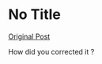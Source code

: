 # No Title

[Original Post](https://discourse.onlinedegree.iitm.ac.in/t/164277/173)

<p>How did you corrected it ?</p>